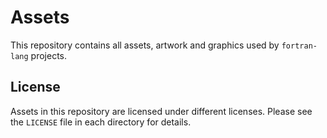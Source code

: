 # Assets

This repository contains all assets, artwork and graphics used by `fortran-lang` projects.

## License

Assets in this repository are licensed under different licenses.
Please see the `LICENSE` file in each directory for details.
